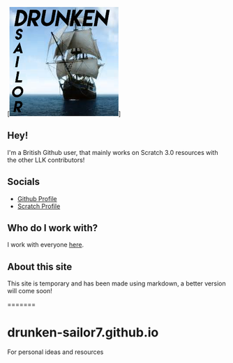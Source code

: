 [![drunken-sailor7.github.io](logo.png)]

## Hey!
I'm a British Github user, that mainly works on Scratch 3.0 resources with the other LLK contributors!

## Socials 
- [Github Profile](https://github.com/Drunken-Sailor7)
- [Scratch Profile](https://scratch.mit.edu/users/Drunken_Sailor/)

## Who do I work with?
I work with everyone [here](https://github.com/Drunken-Sailor7?tab=following).

## About this site
This site is temporary and has been made using markdown, a better version will come soon!

=======
# drunken-sailor7.github.io
For personal ideas and resources